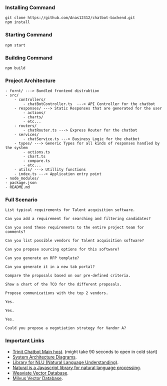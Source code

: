 ### Installing Command
```console
git clone https://github.com/Anas12312/chatbot-backend.git
npm install
```

### Starting Command
```console
npm start
```

### Building Command
```console
npm build
```

### Project Architecture
```
- fornt/ ---> Bundled frontend distrubtion 
- src/
    - controllers/
        - chatBotController.ts  ---> API Controller for the chatbot
    - responses/ ---> Static Responses that are generated for the user
        - actions/
        - charts/
        - etc...
    - routers/
        - chatRouter.ts ---> Express Router for the chatbot
    - services/
        - chatService.ts ---> Business Logic for the chatbot
    - types/ ---> Generic Types for all kinds of responses handled by the system 
        - actions.ts
        - chart.ts
        - compare.ts
        - etc...
    - utils/ ---> Utillity functions
    - index.ts ---> Application entry point
- node_modules/
- package.json
- README.md
```
### Full Scenario
```console
List typical requirements for Talent acquisition software.
```
```console
Can you add a requirement for searching and filtering candidates?
```
```console
Can you send these requirements to the entire project team for comments?
```
```console
Can you list possible vendors for Talent acquisition software?
```
```console
Can you propose sourcing options for this software?
```
```console
Can you generate an RFP template?
```
```console
Can you generate it in a new tab portal?
```
```console
Compare the proposals based on our pre-defined criteria.
```
```console
Show a chart of the TCO for the different proposals.
```
```console
Propose communications with the top 2 vendors.
```
```console
Yes.
```
```console
Yes.
```
```console
Yes.
```
```console
Could you propose a negotiation strategy for Vandor A?
```

### Important Links
- [Trinit Chatbot Main host](https://triniti-chatbot.onrender.com).     (might take 90 seconds to open in cold start)
- [System Architecture Diagrams](https://drive.google.com/file/d/15BB7L7vjhYlS1kbN9fIe8hJDQGMlzMmG/view?usp=sharing).
- [Library for NLU (Natural Language Understanding)](https://www.npmjs.com/package/node-nlp).
- [Natural is a Javascript library for natural language processing](https://naturalnode.github.io/natural/).
- [Weaviate Vector Database](https://weaviate.io/developers/weaviate).
- [Milvus Vector Database](https://milvus.io/).
